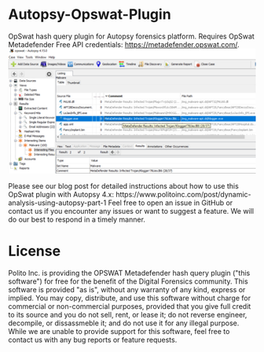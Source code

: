 # Autopsy-Opswat-Plugin
OpSwat hash query plugin for Autopsy forensics platform. Requires OpSwat Metadefender Free API credentials: https://metadefender.opswat.com/.
![image](https://github.com/PolitoInc/Autopsy-Opswat-Plugin/blob/master/autopsy-metadefender1.png)
<p>
Please see our blog post for detailed instructions about how to use this OpSwat plugin with Autopsy 4.x: https://www.politoinc.com/post/dynamic-analysis-using-autopsy-part-1
Feel free to open an issue in GitHub or contact us if you encounter any issues or want to suggest a feature. We will do our best to respond in a timely manner.

# License
Polito Inc. is providing the OPSWAT Metadefender hash query plugin ("this software") for free for the benefit of the Digital Forensics community. This software is provided "as is", without any warranty of any kind, express or implied. You may copy, distribute, and use this software without charge for commercial or non-commercial purposes, provided that you give full credit to its source and you do not sell, rent, or lease it; do not reverse engineer, decompile, or dissassmeble it; and do not use it for any illegal purpose. While we are unable to provide support for this software, feel free to contact us with any bug reports or feature requests.
